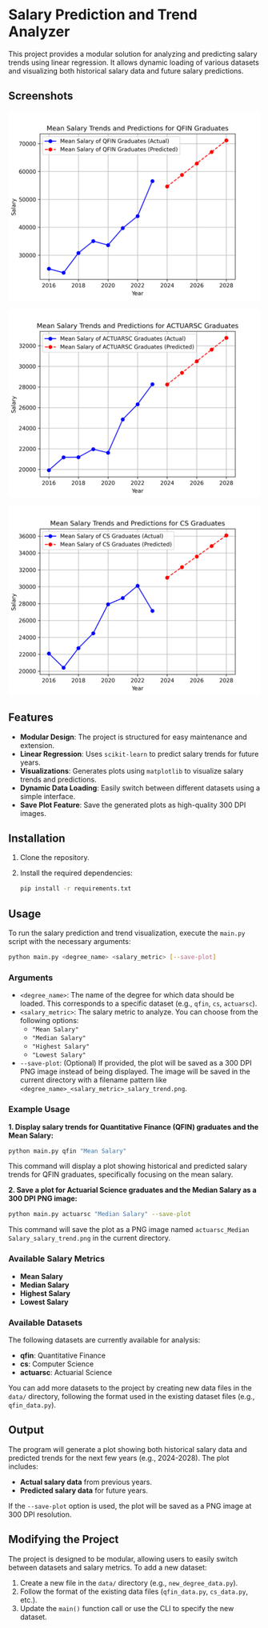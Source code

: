 # Salary Prediction and Trend Analyzer

This project provides a modular solution for analyzing and predicting salary trends using linear regression. It allows dynamic loading of various datasets and visualizing both historical salary data and future salary predictions.

## Screenshots

![qfin-mean-salary](img/qfin_Mean%20Salary_salary_trend.png)

![actuarsc-mean-salary](img/actuarsc_Mean%20Salary_salary_trend.png)

![cs-mean-salary](img/cs_Mean%20Salary_salary_trend.png)

## Features

- **Modular Design**: The project is structured for easy maintenance and extension.
- **Linear Regression**: Uses `scikit-learn` to predict salary trends for future years.
- **Visualizations**: Generates plots using `matplotlib` to visualize salary trends and predictions.
- **Dynamic Data Loading**: Easily switch between different datasets using a simple interface.
- **Save Plot Feature**: Save the generated plots as high-quality 300 DPI images.

## Installation

1. Clone the repository.

2. Install the required dependencies:

   ```bash
   pip install -r requirements.txt
   ```

## Usage

To run the salary prediction and trend visualization, execute the `main.py` script with the necessary arguments:

```bash
python main.py <degree_name> <salary_metric> [--save-plot]
```

### Arguments

- `<degree_name>`: The name of the degree for which data should be loaded. This corresponds to a specific dataset (e.g., `qfin`, `cs`, `actuarsc`).
- `<salary_metric>`: The salary metric to analyze. You can choose from the following options:
  - `"Mean Salary"`
  - `"Median Salary"`
  - `"Highest Salary"`
  - `"Lowest Salary"`
- `--save-plot`: (Optional) If provided, the plot will be saved as a 300 DPI PNG image instead of being displayed. The image will be saved in the current directory with a filename pattern like `<degree_name>_<salary_metric>_salary_trend.png`.

### Example Usage

**1. Display salary trends for Quantitative Finance (QFIN) graduates and the Mean Salary:**

```bash
python main.py qfin "Mean Salary"
```

This command will display a plot showing historical and predicted salary trends for QFIN graduates, specifically focusing on the mean salary.

**2. Save a plot for Actuarial Science graduates and the Median Salary as a 300 DPI PNG image:**

```bash
python main.py actuarsc "Median Salary" --save-plot
```

This command will save the plot as a PNG image named `actuarsc_Median Salary_salary_trend.png` in the current directory.

### Available Salary Metrics

- **Mean Salary**
- **Median Salary**
- **Highest Salary**
- **Lowest Salary**

### Available Datasets

The following datasets are currently available for analysis:

- **qfin**: Quantitative Finance
- **cs**: Computer Science
- **actuarsc**: Actuarial Science

You can add more datasets to the project by creating new data files in the `data/` directory, following the format used in the existing dataset files (e.g., `qfin_data.py`).

## Output

The program will generate a plot showing both historical salary data and predicted trends for the next few years (e.g., 2024-2028). The plot includes:

- **Actual salary data** from previous years.
- **Predicted salary data** for future years.

If the `--save-plot` option is used, the plot will be saved as a PNG image at 300 DPI resolution.

## Modifying the Project

The project is designed to be modular, allowing users to easily switch between datasets and salary metrics. To add a new dataset:

1. Create a new file in the `data/` directory (e.g., `new_degree_data.py`).
2. Follow the format of the existing data files (`qfin_data.py`, `cs_data.py`, etc.).
3. Update the `main()` function call or use the CLI to specify the new dataset.
